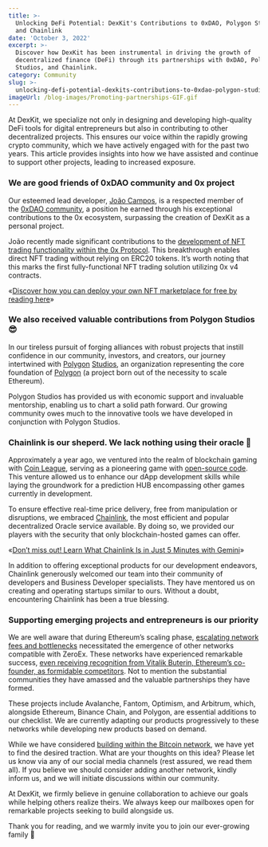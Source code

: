 ```yaml
---
title: >-
  Unlocking DeFi Potential: DexKit's Contributions to 0xDAO, Polygon Studios,
  and Chainlink
date: 'October 3, 2022'
excerpt: >-
  Discover how DexKit has been instrumental in driving the growth of
  decentralized finance (DeFi) through its partnerships with 0xDAO, Polygon
  Studios, and Chainlink.
category: Community
slug: >-
  unlocking-defi-potential-dexkits-contributions-to-0xdao-polygon-studios-and-chainlink
imageUrl: /blog-images/Promoting-partnerships-GIF.gif
---
```


At DexKit, we specialize not only in designing and developing high-quality DeFi tools for digital entrepreneurs but also in contributing to other decentralized projects. This ensures our voice within the rapidly growing crypto community, which we have actively engaged with for the past two years. This article provides insights into how we have assisted and continue to support other projects, leading to increased exposure.

### We are good friends of 0xDAO community and 0x project

Our esteemed lead developer, [João Campos](https://docs.dexkit.com/welcome/the-startup/meet-the-team#joao-campos), is a respected member of the [0xDAO community](https://twitter.com/0xCommunityDAO), a position he earned through his exceptional contributions to the 0x ecosystem, surpassing the creation of DexKit as a personal project.

João recently made significant contributions to the [development of NFT trading functionality within the 0x Protocol](https://twitter.com/0xCommunityDAO/status/1501630674817671170). This breakthrough enables direct NFT trading without relying on ERC20 tokens. It’s worth noting that this marks the first fully-functional NFT trading solution utilizing 0x v4 contracts.

«[Discover how you can deploy your own NFT marketplace for free by reading here](https://dexkit.com/were-the-first-project-in-the-whole-world-providing-this-nft-tool/)»

### We also received valuable contributions from Polygon Studios😎

In our tireless pursuit of forging alliances with robust projects that instill confidence in our community, investors, and creators, our journey intertwined with [Polygon](https://polygonstudios.com/) [Studios](https://polygonstudios.com/), an organization representing the core foundation of [Polygon](https://polygon.technology/) (a project born out of the necessity to scale Ethereum).

Polygon Studios has provided us with economic support and invaluable mentorship, enabling us to chart a solid path forward. Our growing community owes much to the innovative tools we have developed in conjunction with Polygon Studios.

### Chainlink is our sheperd. We lack nothing using their oracle 🙏

Approximately a year ago, we ventured into the realm of blockchain gaming with [Coin League](https://coinleague.com/), serving as a pioneering game with [open-source code](https://github.com/DexKit/coin-leagues). This venture allowed us to enhance our dApp development skills while laying the groundwork for a prediction HUB encompassing other games currently in development.

To ensure effective real-time price delivery, free from manipulation or disruptions, we embraced [Chainlink](https://chain.link/), the most efficient and popular decentralized Oracle service available. By doing so, we provided our players with the security that only blockchain-hosted games can offer.

«[Don’t miss out! Learn What Chainlink Is in Just 5 Minutes with Gemini](https://www.gemini.com/cryptopedia/what-is-chainlink-and-how-does-it-work)»

In addition to offering exceptional products for our development endeavors, Chainlink generously welcomed our team into their community of developers and Business Developer specialists. They have mentored us on creating and operating startups similar to ours. Without a doubt, encountering Chainlink has been a true blessing.

### Supporting emerging projects and entrepreneurs is our priority

We are well aware that during Ethereum’s scaling phase, [escalating network fees and bottlenecks](https://finance.yahoo.com/news/ethereum-gas-price-surges-unsustainable-160039803.html) necessitated the emergence of other networks compatible with ZeroEx. These networks have experienced remarkable success, [even receiving recognition from Vitalik Buterin, Ethereum’s co-founder, as formidable competitors](https://cointelegraph.com/news/vitalik-shows-support-for-optimism-s-governance-structure-and-op-gas-proposal). Not to mention the substantial communities they have amassed and the valuable partnerships they have formed.

These projects include Avalanche, Fantom, Optimism, and Arbitrum, which, alongside Ethereum, Binance Chain, and Polygon, are essential additions to our checklist. We are currently adapting our products progressively to these networks while developing new products based on demand.

While we have considered [building within the Bitcoin network](https://www.nasdaq.com/articles/building-applications-on-top-of-the-bitcoin-protocol), we have yet to find the desired traction. What are your thoughts on this idea? Please let us know via any of our social media channels (rest assured, we read them all). If you believe we should consider adding another network, kindly inform us, and we will initiate discussions within our community.

At DexKit, we firmly believe in genuine collaboration to achieve our goals while helping others realize theirs. We always keep our mailboxes open for remarkable projects seeking to build alongside us.

Thank you for reading, and we warmly invite you to join our ever-growing family 🤗
